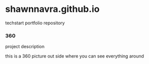# shawnnavra.github.io
techstart portfolio repository

### 360

<script src='//vizor.io/static/scripts/vizor-360-embed.js' data-vizorurl='//vizor.io/embed/shawnnavra/outside'></script>

project description 

this is a 360 picture out side where you can see everything around 
